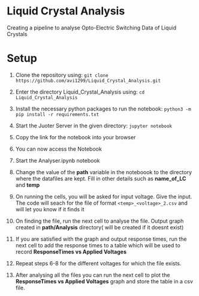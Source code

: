 # Liquid Crystal Analysis
Creating a pipeline to analyse Opto-Electric Switching Data of Liquid Crystals

# Setup
1. Clone the repository using: ```git clone https://github.com/avi1299/Liquid_Crystal_Analysis.git```
2. Enter the directory Liquid_Crystal_Analysis using: ```cd Liquid_Crystal_Analysis ```
3. Install the necessary python packages to run the notebook: ```python3 -m pip install -r requirements.txt```
4. Start the Juoter Server in the given directory: ```jupyter notebook```
5. Copy the link for the notebook into your browser
7. You can now access the Notebook

4. Start the Analyser.ipynb notebook
5. Change the value of the **path** variable in the noteboook to the directory where the datafiles are kept. Fill in other details such as **name_of_LC** and **temp**
6. On running the cells, you will be asked for input voltage. Give the input. The code will seach for the file of format ```<temp>_<voltage>_2.csv``` and will let you know if it finds it
7. On finding the file, run the next cell to analyse the file. Output graph created in **path/Analysis** directory( will be created if it doesnt exist)
8. If you are satisfied with the graph and output response times, run the next cell to add the response times to a table which will be used to record **ResponseTimes vs Applied Voltages**
9. Repeat steps 6-8 for the different voltages for which the file exists.
10. After analysing all the files you can run the next cell to plot the **ResponseTimes vs Applied Voltages** graph and store the table in a csv file.
